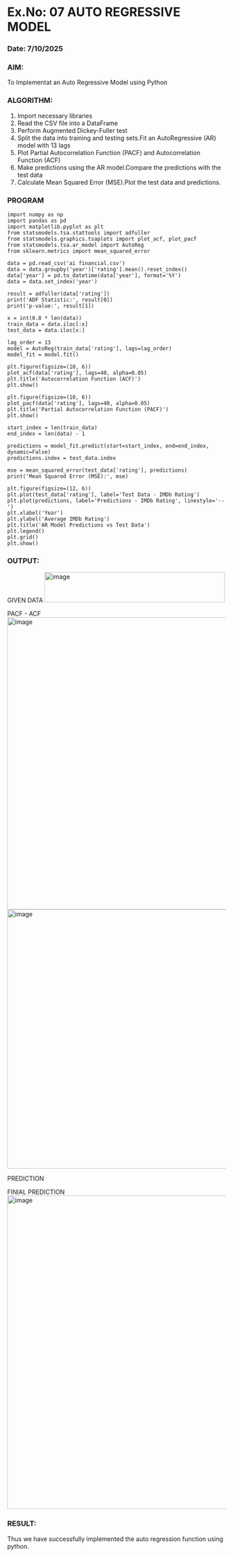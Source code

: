 # Ex.No: 07                                       AUTO REGRESSIVE MODEL
### Date: 7/10/2025



### AIM:
To Implementat an Auto Regressive Model using Python
### ALGORITHM:
1. Import necessary libraries
2. Read the CSV file into a DataFrame
3. Perform Augmented Dickey-Fuller test
4. Split the data into training and testing sets.Fit an AutoRegressive (AR) model with 13 lags
5. Plot Partial Autocorrelation Function (PACF) and Autocorrelation Function (ACF)
6. Make predictions using the AR model.Compare the predictions with the test data
7. Calculate Mean Squared Error (MSE).Plot the test data and predictions.
### PROGRAM
```
import numpy as np
import pandas as pd
import matplotlib.pyplot as plt
from statsmodels.tsa.stattools import adfuller
from statsmodels.graphics.tsaplots import plot_acf, plot_pacf
from statsmodels.tsa.ar_model import AutoReg
from sklearn.metrics import mean_squared_error

data = pd.read_csv('ai financial.csv')
data = data.groupby('year')['rating'].mean().reset_index()
data['year'] = pd.to_datetime(data['year'], format='%Y')
data = data.set_index('year')

result = adfuller(data['rating'])
print('ADF Statistic:', result[0])
print('p-value:', result[1])

x = int(0.8 * len(data))
train_data = data.iloc[:x]
test_data = data.iloc[x:]

lag_order = 13
model = AutoReg(train_data['rating'], lags=lag_order)
model_fit = model.fit()

plt.figure(figsize=(10, 6))
plot_acf(data['rating'], lags=40, alpha=0.05)
plt.title('Autocorrelation Function (ACF)')
plt.show()

plt.figure(figsize=(10, 6))
plot_pacf(data['rating'], lags=40, alpha=0.05)
plt.title('Partial Autocorrelation Function (PACF)')
plt.show()

start_index = len(train_data) 
end_index = len(data) - 1 

predictions = model_fit.predict(start=start_index, end=end_index, dynamic=False)
predictions.index = test_data.index

mse = mean_squared_error(test_data['rating'], predictions)
print('Mean Squared Error (MSE):', mse)

plt.figure(figsize=(12, 6))
plt.plot(test_data['rating'], label='Test Data - IMDb Rating')
plt.plot(predictions, label='Predictions - IMDb Rating', linestyle='--')
plt.xlabel('Year')
plt.ylabel('Average IMDb Rating')
plt.title('AR Model Predictions vs Test Data')
plt.legend()
plt.grid()
plt.show()
```
### OUTPUT:

GIVEN DATA
<img width="416" height="70" alt="image" src="https://github.com/user-attachments/assets/7618e8f0-1c29-415a-95cb-943f94598b93" />


PACF - ACF
<img width="1326" height="672" alt="image" src="https://github.com/user-attachments/assets/1b00e5b4-8a42-497f-92d6-f679e64c962c" />
<img width="1026" height="596" alt="image" src="https://github.com/user-attachments/assets/c77e5c4f-5550-4787-a2a9-c3786f34a258" />



PREDICTION

FINIAL PREDICTION
<img width="1389" height="721" alt="image" src="https://github.com/user-attachments/assets/770daa76-9612-4c44-b21d-32e742d57bfb" />


### RESULT:
Thus we have successfully implemented the auto regression function using python.
